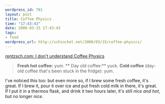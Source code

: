 ```yaml
--- 
wordpress_id: 781
layout: post
title: Coffee Physics
time: "17:43:43"
date: 2006-03-15 17:43:43
tags: 
- food
wordpress_url: http://schinckel.net/2006/03/15/coffee-physics/
---
```

[rentzsch.com: I don't understand Coffee Physics][1]

> **Fresh hot coffee:** yum. ** Day old coffee:** yuck. **Cold coffee** (day-old coffee that's been stuck in the fridge): yum.

I've noticed this too: but even more so, if I brew some fresh coffee, it's great. If I brew it, pour it over ice and put fresh cold milk in there, it's great. If I put it in a thermos flask, and drink it two hours later, it's still _nice and hot_, but no longer _nice_. 

   [1]: http://rentzsch.com/notes/coffeePhysics

